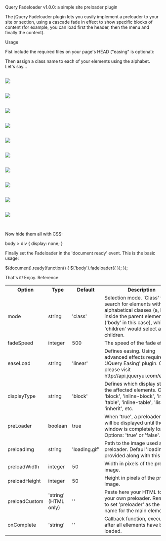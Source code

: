 Query Fadeloader v1.0.0: a simple site preloader plugin

The jQuery Fadeloader plugin lets you easily implement a preloader to your site or section, using a cascade fade in effect to show specific blocks of content (for example, you can load first the header, then the menu and finally the content).

Usage

Fist include the required files on your page's HEAD ("easing" is optional):

<script src='//ajax.googleapis.com/ajax/libs/jquery/1.9.1/jquery.min.js'></script>
<script src='//cdnjs.cloudflare.com/ajax/libs/jquery-easing/1.3/jquery.easing.min.js'></script>
<script src='jquery.fadeloader.js'></script>

Then assign a class name to each of your elements using the alphabet. Let's say...

<body>
    <pre>
    <div class="a"><img class="let" src="http://imageshack.us/a/img577/8746/80670611.jpg"></div>
    <div class="b"><img class="let" src="http://imageshack.us/a/img46/5216/37226104.jpg"></div>
    <div class="c"><img class="let" src="http://imageshack.us/a/img41/5663/51030348.jpg"></div>
    <div class="d"><img class="let" src="http://imageshack.us/a/img9/7412/73031581.jpg"></div>
    <div class="e"><img class="let" src="http://imageshack.us/a/img607/2171/14947433.jpg"></div>
    <div class="f"><img class="let" src="http://imageshack.us/a/img809/60/16218923.jpg"></div>
    <div class="g"><img class="let" src="http://imageshack.us/a/img46/5216/37226104.jpg"></div>
    <div class="h"><img class="let" src="http://imageshack.us/a/img41/5663/51030348.jpg"></div>
    <div class="i"><img class="let" src="http://imageshack.us/a/img9/7412/73031581.jpg"></div>
    <div class="j"><img class="let" src="http://imageshack.us/a/img24/6335/45762992.jpg"></div>
    </pre>
</body>

Now hide them all with CSS:

body > div {
    display: none;
}

Finally set the Fadeloader in the 'document ready' event. This is the basic usage:

$(document).ready(function() {
    $('body').fadeloader({ });
});

That's it! Enjoy.
Reference
<table>

 <tr>
    <th>Option</th>
    <th>Type</th>
    <th>Default</th>
    <th>Description</th>
 </tr>
  
 <tr>
    <td>mode</td>
    <td>string</td>
    <td>'class'</td>
    <td>Selection mode. 'Class' would search for elements with alphabetical classes (a, b, c...) inside the parent element ('body' in this case), while 'children' would select all his children.</td>
 </tr>
 
 <tr>
    <td>fadeSpeed</td>
    <td>integer</td>
    <td>500</td>
    <td>The speed of the fade effect.</td>
 </tr>

  <tr>
    <td>easeLoad</td>
    <td>string</td>
    <td>'linear'</td>
    <td>Defines easing. Using advanced effects requires 'JQuery Easing' plugin. Options: please visit http://api.jqueryui.com/easings/</td>
 </tr>

 <tr>
    <td>displayType</td>
    <td>string</td>
    <td>'block'</td>
    <td>Defines which display style for the affected elements. Options: 'block', 'inline-block', 'inline', 'table', 'inline-table', 'list-item', 'inherit', etc. </td>
 </tr>
  
 <tr>
    <td>preLoader</td>
    <td>boolean</td>
    <td>true</td>
    <td>When 'true', a preloader image will be displayed until the window is completely loaded. Options: 'true' or 'false'.</td>
 </tr>

 <tr>
    <td>preloadImg</td>
    <td>string</td>
    <td>'loading.gif'</td>
    <td>Path to the image used as preloader. Defaul 'loading.gif' is provided along with this plugin.</td>
 </tr>

  <tr>
    <td>preloadWidth</td>
    <td>integer</td>
    <td>50</td>
    <td>Width in pixels of the preloader image.</td>
 </tr>

   <tr>
    <td>preloadHeight</td>
    <td>integer</td>
    <td>50</td>
    <td>Height in pixels of the preloader image.</td>
 </tr>
 
 <tr>
    <td>preloadCustom</td>
    <td>'string' (HTML only)</td>
    <td>''</td>
    <td>Paste here your HTML to use your own preloader. Remember to set 'preloader' as the class name for the main element.</td>
 </tr>

 <tr>
    <td>onComplete</td>
    <td>'string'</td>
    <td>''</td>
    <td>Callback function, executed after all ellements have been loaded.</td>
 </tr>

</table>
